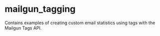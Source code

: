 # mailgun_tagging
Contains examples of creating custom email statistics using tags with the Mailgun Tags API.
